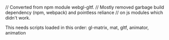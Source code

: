 // Converted from npm module webgl-gltf.
// Mostly removed garbage build dependency (npm, webpack) and pointless reliance
// on js modules which didn't work.

This needs scripts loaded in this order:
gl-matrix, mat, gltf, animator, animation
